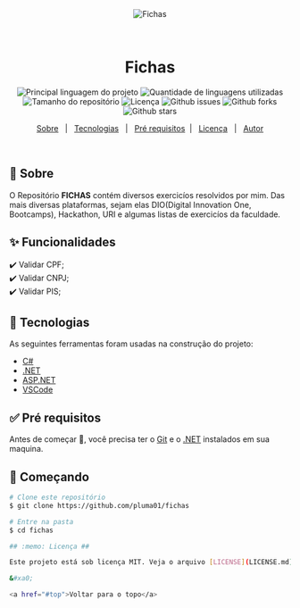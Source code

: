 <div align="center" id="top"> 
  <img src="./.github/app.gif" alt="Fichas" />

  &#xa0;

  <!-- <a href="https://fichas.netlify.com">Demo</a> -->
</div>

<h1 align="center">Fichas</h1>

<p align="center">
<img alt="Principal linguagem do projeto" src="https://img.shields.io/github/languages/top/pluma01/fichas?color=56BEB8">

<img alt="Quantidade de linguagens utilizadas" src="https://img.shields.io/github/languages/count/pluma01/fichas?color=56BEB8">

<img alt="Tamanho do repositório" src="https://img.shields.io/github/repo-size/pluma01/fichas?color=56BEB8">

<img alt="Licença" src="https://img.shields.io/github/license/pluma01/fichas?color=56BEB8">

<img alt="Github issues" src="https://img.shields.io/github/issues/pluma01/fichas?color=56BEB8" />

<img alt="Github forks" src="https://img.shields.io/github/forks/pluma01/fichas?color=56BEB8" />

<img alt="Github stars" src="https://img.shields.io/github/stars/pluma01/fichas?color=56BEB8" />

</p>

<p align="center">
  <a href="#dart-sobre">Sobre</a> &#xa0; | &#xa0;</a> 
  <a href="#rocket-tecnologias">Tecnologias</a> &#xa0; | &#xa0;
  <a href="#white_check_mark-pré-requesitos">Pré requisitos</a>&#xa0; | &#xa0;
  <a href="#memo-licença">Licença</a> &#xa0; | &#xa0;
  <a href="https://www.linkedin.com/in/andr%C3%A9filipeprogrammer/" target="_blank">Autor</a>
</p>

<br>

## :dart: Sobre ##

O Repositório **FICHAS** contém diversos exercicíos resolvidos por mim. Das mais diversas plataformas, sejam elas DIO(Digital Innovation One, Bootcamps), Hackathon, URI e algumas listas de exercicíos da faculdade.

## :sparkles: Funcionalidades ##

:heavy_check_mark: Validar CPF;\
:heavy_check_mark: Validar CNPJ;\
:heavy_check_mark: Validar PIS;

## :rocket: Tecnologias ##

As seguintes ferramentas foram usadas na construção do projeto:

- [C#](https://docs.microsoft.com/pt-br/dotnet/csharp/)
- [.NET](https://docs.microsoft.com/pt-br/dotnet/)
- [ASP.NET](https://docs.microsoft.com/pt-br/aspnet/core/?view=aspnetcore-6.0)
- [VSCode](https://code.visualstudio.com/)

## :white_check_mark: Pré requisitos ##

Antes de começar :checkered_flag:, você precisa ter o [Git](https://git-scm.com) e o [.NET](https://docs.microsoft.com/pt-br/dotnet/) instalados em sua maquina.

## :checkered_flag: Começando ##

```bash
# Clone este repositório
$ git clone https://github.com/pluma01/fichas

# Entre na pasta
$ cd fichas

## :memo: Licença ##

Este projeto está sob licença MIT. Veja o arquivo [LICENSE](LICENSE.md) para mais detalhes.

&#xa0;

<a href="#top">Voltar para o topo</a>
